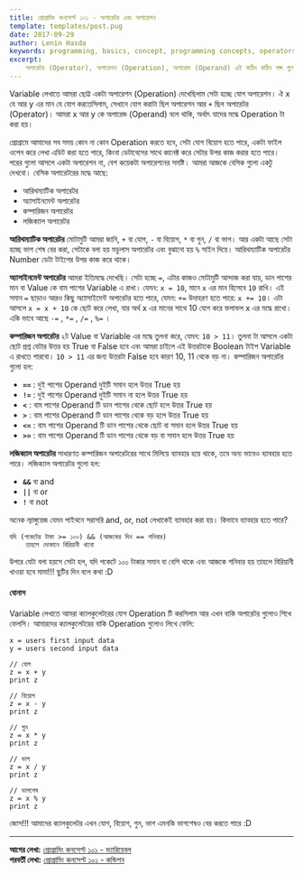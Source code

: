 ```yaml
---
title: প্রোগ্রামিং কনসেপ্ট ১০১ - অপারেটর এবং অপারেশন
template: templates/post.pug
date: 2017-09-29
author: Lenin Hasda
keywords: programming, basics, concept, programming concepts, operators, operations, operand, প্রোগ্রামিং, প্রোগ্রামিং বেসিক, প্রোগ্রামিং কনসেপ্ট, প্রোগ্রামিং ধারনা, অপারেটর, অপারেশন, অপারেন্ড
excerpt:
    অপারেটর (Operator), অপারেশন (Operation), অপারেন্ড (Operand) এই কঠিন কঠিন শব্দ গুলো প্রোগ্রামিং এ কিভাবে যায় সেটাই সহজ করে তুলে ধরার চেষ্টা করেছি এই পোস্টে
---
```


Variable লেখাতে আমরা ছোট্ট একটা অপারেশন (Operation) দেখেছিলাম সেটা হচ্ছে যোগ অপারেশন। ঐ x যে আর y এর মান যে যোগ করতেসিলাম, সেখানে যোগ করাটা ছিল অপারেশন আর `+` ছিল অপারেটর (Operator)। আমরা x আর y কে অপারেন্ড (Operand) বলে থাকি, অর্থাৎ যাদের মদ্ধে Operation টা করা হয়।

প্রোগ্রামে আমাদের সব সময় কোন না কোন Operation করতে হবে, সেটা যোগ বিয়োগ হতে পারে, একটা ফাইল ওপেন করে লেখা এডিট করা হতে পারে, কিংবা ডেটাবেসের সাথে কানেক্ট করে সেটার উপর কাজ করার হতে পারে। পরের গুলো আসলে একটা অপারেশন না, বেশ কয়েকটা অপারেশনের সমষ্টি। আমরা আজকে বেসিক গুলো একটু দেখবো। বেসিক অপারেটরের মদ্ধে আছে:

- আরিথম্যাটিক অপারেটর
- অ্যাসাইনমেন্ট অপারেটর
- কম্পারিজন অপারেটর
- লজিক্যাল  অপারেটর

**আরিথম্যাটিক অপারেটর** মোটামুটি আমরা জানি, `+` বা যোগ, `-` বা বিয়োগ, `*` বা গুন, `/` বা ভাগ। আর একটা আছে সেটা হচ্ছে ভাগ শেষ বের করা, সেটাকে বলা হয় মডুলাস অপারেটর এবং বুঝানো হয় `%` সাইন দিয়ে। আরিথম্যাটিক অপারেটর Number ডেটা টাইপের উপর কাজ করে থাকে।

**অ্যাসাইনমেন্ট অপারেটর** আমরা ইতিমদ্ধে দেখেছি। সেটা হচ্ছে `=`, এটার কাজও মোটামুটি আন্দাজ করা যায়, ডান পাশের মান বা Value কে বাম পাশের Variable এ রাখা। যেমন: `x = 10`, মানে `x` এর মান হিসেবে `10` রাখি। এই সমান `=` ছাড়াও আরও কিছু অ্যাাসাইমেন্ট অপারেটর হতে পারে, যেমন: `+=` উদাহরণ হতে পারে: `x += 10`। এটা আসলে `x = x + 10` কে ছোট করে লেখা, যার অর্থ x এর মানের সাথে 10 যোগ করে ফলাফল x এর মদ্ধে রাখো। একি ভাবে আছে `-=` , `*=` , `/=` , `%=` ।

**কম্পারিজন অপারেটর** ২ট Value বা Variable এর মদ্ধে তুলনা করে, যেমন: `10 > 11`। তুলনা টা আসলে একটা ছোট প্রশ্ন যেটার উত্তর হয় True বা False হবে এবং আমরা চাইলে এই উত্তরটাকে Boolean টাইপ Variable এ রাখতে পারবো। `10 > 11` এর জন্য উত্তরটা False হবে কারণ 10, 11 থেকে বড় না। কম্পারিজন অপারেটর গুলো হল:

- **`==`** :  দুই পাশের Operand দুইটি সমান হলে উত্তর True হয়
- **`!=`** : দুই পাশের Operand দুইটি সমান না হলে উত্তর True হয়
- **`<`** : বাম পাশের Operand টি ডান পাশের থেকে ছোট হলে উত্তর True হয়
- **`>`** : বাম পাশের Operand টি ডান পাশের থেকে বড় হলে উত্তর True হয়
- **`<=`** : বাম পাশের Operand টি ডান পাশের থেকে ছোট বা সমান হলে উত্তর True হয়
- **`>=`** : বাম পাশের Operand টি ডান পাশের থেকে বড় বা সমান হলে উত্তর True হয়

**লজিক্যাল অপারেটর** সাধারণত কম্পারিজন অপারেটরের সাথে মিলিয়ে ব্যাবহার হয়ে থাকে, তবে অন্য ভাবেও ব্যাবহার হতে পারে। লজিক্যাল অপারেটর গুলো হল:

- **`&&`** বা and
- **`||`** বা or
- **`!`** বা not

অনেক ল্যাঙ্গুয়েজ যেমন পাইথনে সরাসরি and, or, not লেখাকেই ব্যাবহার করা হয়। কিভাবে ব্যাবহার হতে পারে?

```
যদি (পকেটের টাকা >= ১০০) && (আজকের দিন == শনিবার)
    তাহলে দোকানে বিরিয়ানী খাবো
```
উপরে যেটা বলা হয়সে সেটা হল, যদি পকেটে ১০০ টাকার সমান বা বেশি থাকে এবং আজকে শনিবার হয় তাহলে বিরিয়ানী খাওয়া হবে মামা!!! ছুটির দিন বলে কথা :D

#### বোনাস

Variable লেখাতে আমরা ক্যালকুলেটরের যোগ Operation টি করসিলাম আর এখন বাকি অপারেটর গুলোও শিখে ফেলসি। আমারদের ক্যালকুলেটরের বাকি Operation গুলোও লিখে ফেলি:

```
x = users first input data
y = users second input data

// যোগ
z = x + y
print z

// বিয়োগ
z = x - y
print z

// গুন
z = x * y
print z

// ভাগ
z = x / y
print z

// ভাগশেষ
z = x % y
print z
```
জোস!!! আমাদের ক্যালকুলেটর এখন যোগ, বিয়োগ, গুন, ভাগ এমনকি ভাগশেষও বের করতে পারে :D

------

**আগের লেখা:** [প্রোগ্রামিং কনসেপ্ট ১০১ - ভ্যারিয়েবল](/post/programming-concepts-101-variable-bn)    
**পরবর্তী লেখা:** [প্রোগ্রামিং কনসেপ্ট ১০১ - কন্ডিশন](/post/programming-concepts-101-condition-bn)


